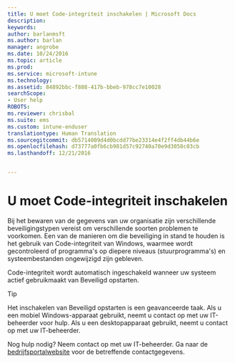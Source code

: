```yaml
---
title: U moet Code-integriteit inschakelen | Microsoft Docs
description: 
keywords: 
author: barlanmsft
ms.author: barlan
manager: angrobe
ms.date: 10/24/2016
ms.topic: article
ms.prod: 
ms.service: microsoft-intune
ms.technology: 
ms.assetid: 84892bbc-f888-417b-bbeb-978cc7e10028
searchScope:
- User help
ROBOTS: 
ms.reviewer: chrisbal
ms.suite: ems
ms.custom: intune-enduser
translationtype: Human Translation
ms.sourcegitcommit: db5714009d4d0bcdd77be23314e4f2ff4db44b6e
ms.openlocfilehash: d73777a0fb6cb981d57c92740a70e9d3058c03cb
ms.lasthandoff: 12/21/2016


---
```


# <a name="you-need-to-enable-code-integrity"></a>U moet Code-integriteit inschakelen

Bij het bewaren van de gegevens van uw organisatie zijn verschillende beveiligingstypen vereist om verschillende soorten problemen te voorkomen. Een van de manieren om die beveiliging in stand te houden is het gebruik van Code-integriteit van Windows, waarmee wordt gecontroleerd of programma's op diepere niveaus (stuurprogramma's) en systeembestanden ongewijzigd zijn gebleven.

Code-integriteit wordt automatisch ingeschakeld wanneer uw systeem actief gebruikmaakt van Beveiligd opstarten.

> [!Tip]
> Het inschakelen van Beveiligd opstarten is een geavanceerde taak. Als u een mobiel Windows-apparaat gebruikt, neemt u contact op met uw IT-beheerder voor hulp. Als u een desktopapparaat gebruikt, neemt u contact op met uw IT-beheerder.

<!--Or, see the section “To re-enable Secure Boot” on the [Disabling Secure Boot](https://msdn.microsoft.com/library/windows/hardware/dn898540(v=vs.85).aspx) page to try enabling Secure Boot yourself.-->

Nog hulp nodig? Neem contact op met uw IT-beheerder. Ga naar de [bedrijfsportalwebsite](http://portal.manage.microsoft.com) voor de betreffende contactgegevens.

